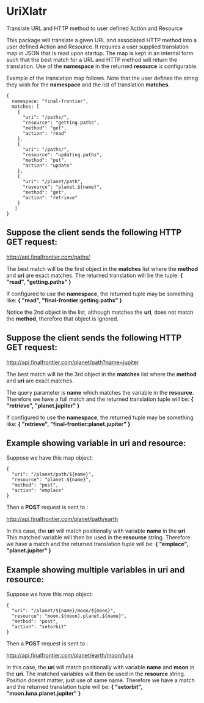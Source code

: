 # UriXlatr
Translate URL and HTTP method to user defined Action and Resource

This package will translate a given URL and associated HTTP method into a user defined Action and Resource. It requires a user supplied translation map in JSON that is read upon startup. The map is kept in an internal form such that the best match for a URL and HTTP method will return the translation. Use of the **namespace** in the returned **resource** is configurable.

Example of the translation map follows. Note that the user defines the string they wish for the **namespace** and the list of translation **matches**.

```
{
  namespace: "final-frontier",
  matches: [
    { 
      "uri": "/paths/",
      "resource": "getting.paths",
      "method": "get",
      "action": "read"
    },
    { 
      "uri": "/paths/",
      "resource": "updating.paths",
      "method": "put",
      "action": "update"
    },
    {
      "uri": "/planet/path",
      "resource": "planet.${name}",
      "method": "get",
      "action": "retrieve"
    }
   ]
}
```

## Suppose the client sends the following HTTP GET request:

http://api.finalfrontier.com/paths/

The best match will be the first object in the **matches** list where the **method** and **uri** are exact matches.
The returned translation will be the tuple: **{ "read", "getting.paths" }**

If configured to use the **namespace**, the returned tuple may be something like: **{ "read", "final-frontier:getting.paths" }**

Notice the 2nd object in the list, although matches the **uri**, does not match the **method**, therefore that object is ignored.

## Suppose the client sends the following HTTP GET request:

http://api.finalfrontier.com/planet/path?name=jupiter

The best match will be the 3rd object in the **matches** list where the **method** and **uri** are exact matches. 

The query parameter is **name** which matches the variable in the **resource**. Therefore we have a full match and the returned translation tuple will be: **{ "retrieve", "planet.jupiter" }**

If configured to use the **namespace**, the returned tuple may be something like: **{ "retrieve", "final-frontier:planet.jupiter" }**

## Example showing variable in **uri** and **resource**:

Suppose we have this map object:

```
{
  "uri": "/planet/path/${name}",
  "resource": "planet.${name}",
  "method": "post",
  "action": "emplace"
}
```

Then a **POST** request is sent to :

http://api.finalfrontier.com/planet/path/earth

In this case, the **uri** will match positionally with variable **name** in the **uri**. This matched variable will then be used in the **resource** string.
Therefore we have a match and the returned translation tuple will be: **{ "emplace", "planet.jupiter" }**

## Example showing multiple variables in **uri** and **resource**:

Suppose we have this map object:

```
{
  "uri": "/planet/${name}/moon/${moon}",
  "resource": "moon.${moon).planet.${name}",
  "method": "post",
  "action": "setorbit"
}
```

Then a **POST** request is sent to :

http://api.finalfrontier.com/planet/earth/moon/luna

In this case, the **uri** will match positionally with variable **name** and **moon** in the **uri**. The matched variables will then be used in the **resource** string. Position doesnt matter, just use of same name.
Therefore we have a match and the returned translation tuple will be: **{ "setorbit", "moon.luna.planet.jupiter" }**
